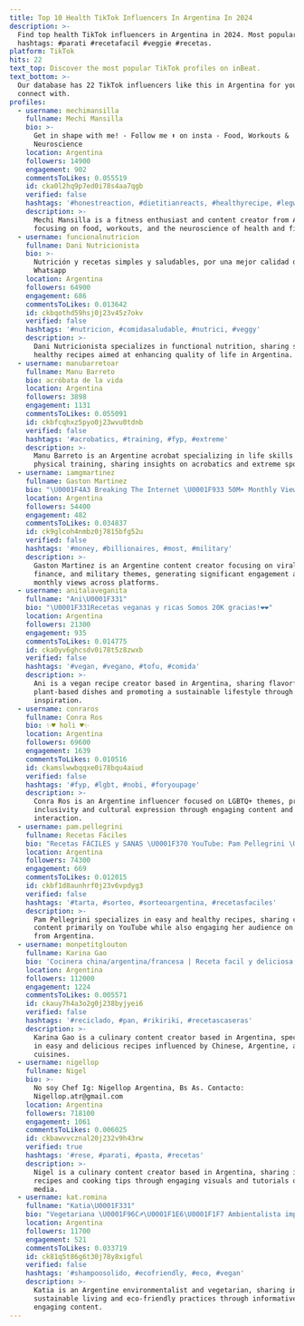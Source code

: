 ```yaml
---
title: Top 10 Health TikTok Influencers In Argentina In 2024
description: >-
  Find top health TikTok influencers in Argentina in 2024. Most popular
  hashtags: #parati #recetafacil #veggie #recetas.
platform: TikTok
hits: 22
text_top: Discover the most popular TikTok profiles on inBeat.
text_bottom: >-
  Our database has 22 TikTok influencers like this in Argentina for you to
  connect with.
profiles:
  - username: mechimansilla
    fullname: Mechi Mansilla
    bio: >-
      Get in shape with me! - Follow me ⬆️ on insta - Food, Workouts &
      Neuroscience
    location: Argentina
    followers: 14900
    engagement: 902
    commentsToLikes: 0.055519
    id: cka0l2hq9p7ed0i78s4aa7qgb
    verified: false
    hashtags: '#honestreaction, #dietitianreacts, #healthyrecipe, #legworkout'
    description: >-
      Mechi Mansilla is a fitness enthusiast and content creator from Argentina,
      focusing on food, workouts, and the neuroscience of health and fitness.
  - username: funcionalnutricion
    fullname: Dani Nutricionista
    bio: >-
      Nutrición y recetas simples y saludables, por una mejor calidad de vida
      Whatsapp
    location: Argentina
    followers: 64900
    engagement: 686
    commentsToLikes: 0.013642
    id: ckbqothd59hsj0j23v45z7okv
    verified: false
    hashtags: '#nutricion, #comidasaludable, #nutrici, #veggy'
    description: >-
      Dani Nutricionista specializes in functional nutrition, sharing simple and
      healthy recipes aimed at enhancing quality of life in Argentina.
  - username: manubarretoar
    fullname: Manu Barreto
    bio: acróbata de la vida
    location: Argentina
    followers: 3898
    engagement: 1131
    commentsToLikes: 0.055091
    id: ckbfcqhxz5pyo0j23wvu0tdnb
    verified: false
    hashtags: '#acrobatics, #training, #fyp, #extreme'
    description: >-
      Manu Barreto is an Argentine acrobat specializing in life skills and
      physical training, sharing insights on acrobatics and extreme sports.
  - username: iamgmartinez
    fullname: Gaston Martinez
    bio: "\U0001F4A3 Breaking The Internet \U0001F933 50M+ Monthly Views \U0001F60E DM \"HELP\" To Go VIRAL"
    location: Argentina
    followers: 54400
    engagement: 482
    commentsToLikes: 0.034837
    id: ck9glcoh4nmbz0j7815bfg52u
    verified: false
    hashtags: '#money, #billionaires, #most, #military'
    description: >-
      Gaston Martinez is an Argentine content creator focusing on viral trends,
      finance, and military themes, generating significant engagement and
      monthly views across platforms.
  - username: anitalaveganita
    fullname: "Ani\U0001F331"
    bio: "\U0001F331Recetas veganas y ricas Somos 20K gracias!❤❤"
    location: Argentina
    followers: 21300
    engagement: 935
    commentsToLikes: 0.014775
    id: cka0yv6ghcsdv0i78t5z8zwxb
    verified: false
    hashtags: '#vegan, #vegano, #tofu, #comida'
    description: >-
      Ani is a vegan recipe creator based in Argentina, sharing flavorful
      plant-based dishes and promoting a sustainable lifestyle through culinary
      inspiration.
  - username: conraros
    fullname: Conra Ros
    bio: ✨♥️ holi ♥️✨
    location: Argentina
    followers: 69600
    engagement: 1639
    commentsToLikes: 0.010516
    id: ckamslwwbqqxe0i78bqu4aiud
    verified: false
    hashtags: '#fyp, #lgbt, #nobi, #foryoupage'
    description: >-
      Conra Ros is an Argentine influencer focused on LGBTQ+ themes, promoting
      inclusivity and cultural expression through engaging content and community
      interaction.
  - username: pam.pellegrini
    fullname: Recetas Fáciles
    bio: "Recetas FÁCILES y SANAS \U0001F370 YouTube: Pam Pellegrini \U0001F9C1 IG: @pam.pellegrini"
    location: Argentina
    followers: 74300
    engagement: 669
    commentsToLikes: 0.012015
    id: ckbf1d8aunhrf0j23v6vpdyg3
    verified: false
    hashtags: '#tarta, #sorteo, #sorteoargentina, #recetasfaciles'
    description: >-
      Pam Pellegrini specializes in easy and healthy recipes, sharing culinary
      content primarily on YouTube while also engaging her audience on Instagram
      from Argentina.
  - username: monpetitglouton
    fullname: Karina Gao
    bio: 'Cocinera china/argentina/francesa | Receta facil y deliciosa | #Nofallan'
    location: Argentina
    followers: 112000
    engagement: 1224
    commentsToLikes: 0.005571
    id: ckauy7h4a3o2g0j238byjyei6
    verified: false
    hashtags: '#reciclado, #pan, #rikiriki, #recetascaseras'
    description: >-
      Karina Gao is a culinary content creator based in Argentina, specializing
      in easy and delicious recipes influenced by Chinese, Argentine, and French
      cuisines.
  - username: nigellop
    fullname: Nigel
    bio: >-
      No soy Chef Ig: Nigellop Argentina, Bs As. Contacto:
      Nigellop.atr@gmail.com
    location: Argentina
    followers: 718100
    engagement: 1061
    commentsToLikes: 0.006025
    id: ckbawvvcznal20j232v9h43rw
    verified: true
    hashtags: '#rese, #parati, #pasta, #recetas'
    description: >-
      Nigel is a culinary content creator based in Argentina, sharing innovative
      recipes and cooking tips through engaging visuals and tutorials on social
      media.
  - username: kat.romina
    fullname: "Katia\U0001F331"
    bio: "Vegetariana \U0001F96C♐️\U0001F1E6\U0001F1F7 Ambientalista imperfecta♻️"
    location: Argentina
    followers: 11700
    engagement: 521
    commentsToLikes: 0.033719
    id: ck81q5t86g6t30j78y8xigful
    verified: false
    hashtags: '#shampoosolido, #ecofriendly, #eco, #vegan'
    description: >-
      Katia is an Argentine environmentalist and vegetarian, sharing insights on
      sustainable living and eco-friendly practices through informative and
      engaging content.
---
```


